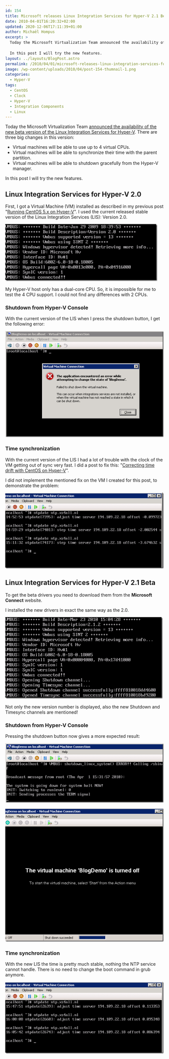 ```yaml
---
id: 154
title: Microsoft releases Linux Integration Services for Hyper-V 2.1 Beta
date: 2010-04-01T16:20:32+02:00
updated: 2020-12-06T17:11:39+01:00
author: Michaël Hompus
excerpt: >
  Today the Microsoft Virtualization Team announced the availability of the new beta version of the Linux Integration Services for Hyper-V.

  In this post I will try the new features.
layout: ../layouts/BlogPost.astro
permalink: /2010/04/01/microsoft-releases-linux-integration-services-for-hyper-v-2-1-beta/
image: /wp-content/uploads/2010/04/post-154-thumnail-1.png
categories:
  - Hyper-V
tags:
  - CentOS
  - Clock
  - Hyper-V
  - Integration Components
  - Linux
---
```


Today the Microsoft Virtualization Team [announced the availability of the new beta version of the Linux Integration Services for Hyper-V](https://techcommunity.microsoft.com/blog/virtualization/announcing-the-availability-of-the-beta-version-of-linux-integration-services-fo/381715). There are three big changes in this version:

- Virtual machines will be able to use up to 4 virtual CPUs.
- Virtual machines will be able to synchronize their time with the parent partition.
- Virtual machines will be able to shutdown gracefully from the Hyper-V manager.

In this post I will try the new features.

## Linux Integration Services for Hyper-V 2.0

First, I got a Virtual Machine (VM) installed as described in my previous post "[Running CentOS 5.x on Hyper-V](/2010/01/07/running-centos-5-x-on-hyper-v)".
I used the current released stable version of the Linux Integration Services (LIS): Version 2.0.

![Screenshot displaying the VMBUS information on booting the virtual machine. Build Date=Jun 29 2009 and Build Description=Version 2.0.](/wp-content/uploads/2010/04/vmbus-boot-version-2-0.png "On boot time, VMBUS displays 'Version 2.0'")

My Hyper-V host only has a dual-core CPU.
So, it is impossible for me to test the 4 CPU support. I could not find any differences with 2 CPUs.

### Shutdown from Hyper-V Console

With the current version of the LIS when I press the shutdown button, I get the following error:

![Screenshot displaying the Hyper-V console showing the error text: "The application encountered an error while attempting to change the state of 'BlogDemo'. Failed to shut down the virtual machine.".](/wp-content/uploads/2010/04/shutdown-error-console.png "Hyper-V Console shows the error 'Failed to shut down the virtual machine'.")

### Time synchronization

With the current version of the LIS I had a lot of trouble with the clock of the VM getting out of sync very fast.
I did a post to fix this: "[Correcting time drift with CentOS on Hyper-V](/2010/01/08/correcting-time-drift-with-centos-on-hyper-v)".

I did not implement the mentioned fix on the VM I created for this post, to demonstrate the problem:

![Screenshot displaying the Hyper-V console showing the VM gets a time difference of multiple=](/wp-content/uploads/2010/04/time-sync-issue.png "The VM gets an offset of multiple seconds within minutes.")

## Linux Integration Services for Hyper-V 2.1 Beta

To get the beta drivers you need to download them from the **Microsoft Connect** website.

I installed the new drivers in exact the same way as the 2.0.

![Screenshot displaying the VMBUS information on booting the virtual machine. Build Date=Mar 23 2010 and Build Description=Version 2.1.2.](/wp-content/uploads/2010/04/vmbus-boot-version-2-1-2.png "On boot time, VMBUS displays Version 2.1.2")

Not only the new version number is displayed, also the new Shutdown and Timesync channels are mentioned!

### Shutdown from Hyper-V Console

Pressing the shutdown button now gives a more expected result:

![Screenshot displaying the virtual machine has received the shutdown command and starts the power-off sequence.](/wp-content/uploads/2010/04/shutdown-halt.png "The VM receives the signal to shut down and calls `/sbin/poweroff`")

![Screenshot displaying the Hyper-V console with the message: "The virtual machine is turned off".](/wp-content/uploads/2010/04/no-shutdown-error-console..png "The VM is gracefully turned off.")

### Time synchronization

With the new LIS the time is pretty much stable, nothing the NTP service cannot handle.
There is no need to change the boot command in grub anymore.

![Screenshot displaying the Hyper-V console showing the VM shows minimal time difference over the course of minutes.](/wp-content/uploads/2010/04/time-sync-stable.png "The VM only shows a minimal time difference over the course of minutes.")
